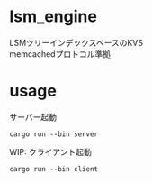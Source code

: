 # lsm_engine
LSMツリーインデックスベースのKVS  
memcachedプロトコル準拠

# usage 
サーバー起動
```shell
cargo run --bin server
```

WIP: クライアント起動
```shell
cargo run --bin client
```
